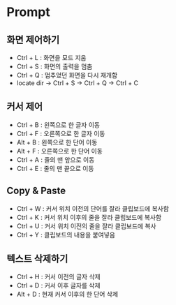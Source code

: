 # Prompt

## 화면 제어하기

- Ctrl + L : 화면을 모드 지움
- Ctrl + S : 화면의 출력을 멈춤
- Ctrl + Q : 멈추었던 화면을 다시 재개함
- locate dir ->  Ctrl + S -> Ctrl + Q -> Ctrl + C

## 커서 제어

- Ctrl + B : 왼쪽으로 한 글자 이동
- Ctrl + F : 오른쪽으로 한 글자 이동
- Alt + B : 왼쪽으로 한 단어 이동
- Alt + F : 오른쪽으로 한 단어 이동
- Ctrl + A : 줄의 맨 앞으로 이동
- Ctrl + E : 줄의 맨 끝으로 이동

## Copy & Paste

- Ctrl + W : 커서 위치 이전의 단어를 잘라 클립보드에 복사함
- Ctrl + K : 커서 위치 이후의 줄을 잘라 클립보드에 복사함
- Ctrl + U : 커서 위치 이전의 줄을 잘라 클립보드에 복사
- Ctrl + Y : 클립보드의 내용을 붙여넣음

## 텍스트 삭제하기

- Ctrl + H : 커서 이전의 글자 삭제
- Ctrl + D : 커서 이후 글자를 삭제
- Alt + D : 현재 커서 이후의 한 단어 삭제
